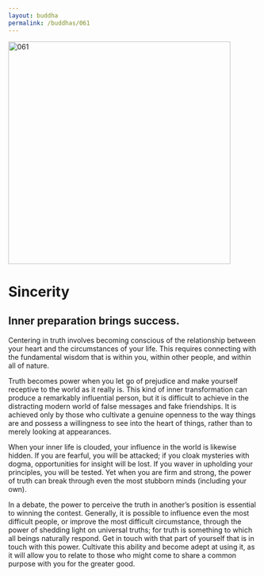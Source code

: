 ```yaml
---
layout: buddha
permalink: /buddhas/061
---
```


<div class="uk-text-center">
<img src="{{"/assets/img/buddhas/buddha-061.jpg" | relative_url}}" alt="061"  width="448" height="448"></div>

# Sincerity

## Inner preparation brings success.



Centering in truth involves becoming conscious of the relationship between your heart and the circumstances of your life. This requires connecting with the fundamental wisdom that is within you, within other people, and within all of nature.

Truth becomes power when you let go of prejudice and make yourself receptive to the world as it really is. This kind of inner transformation can produce a remarkably influential person, but it is difficult to achieve in the distracting modern world of false messages and fake friendships. It is achieved only by those who cultivate a genuine openness to the way things are and possess a willingness to see into the heart of things, rather than to merely looking at appearances.

When your inner life is clouded, your influence in the world is likewise hidden. If you are fearful, you will be attacked; if you cloak mysteries with dogma, opportunities for insight will be lost. If you waver in upholding your principles, you will be tested. Yet when you are firm and strong, the power of truth can break through even the most stubborn minds (including your own).

In a debate, the power to perceive the truth in another’s position is essential to winning the contest. Generally, it is possible to influence even the most difficult people, or improve the most difficult circumstance, through the power of shedding light on universal truths; for truth is something to which all beings naturally respond. Get in touch with that part of yourself that is in touch with this power. Cultivate this ability and become adept at using it, as it will allow you to relate to those who might come to share a common purpose with you for the greater good.
